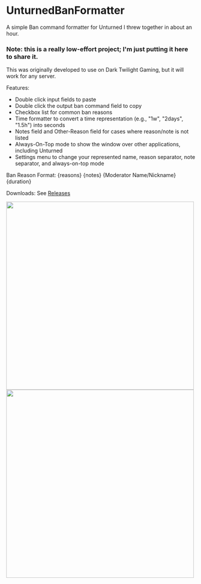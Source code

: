 # UnturnedBanFormatter
A simple Ban command formatter for Unturned I threw together in about an hour.
### Note: this is a really low-effort project; I'm just putting it here to share it.

This was originally developed to use on Dark Twilight Gaming, but it will work for any server.

Features:
* Double click input fields to paste
* Double click the output ban command field to copy
* Checkbox list for common ban reasons
* Time formatter to convert a time representation (e.g., "1w", "2days", "1.5h") into seconds
* Notes field and Other-Reason field for cases where reason/note is not listed
* Always-On-Top mode to show the window over other applications, including Unturned
* Settings menu to change your represented name, reason separator, note separator, and always-on-top mode

Ban Reason Format: {reasons} {notes} {Moderator Name/Nickname} {duration}

Downloads: See <a href="https://github.com/ShimmyMySherbet/UnturnedBanFormatter/releases/tag/1.0">Releases</a>

<img src="https://i.ibb.co/6Hj0cBP/image.png" width="500">
<img src="https://i.ibb.co/Lhnxysw/image.png" width="500">
